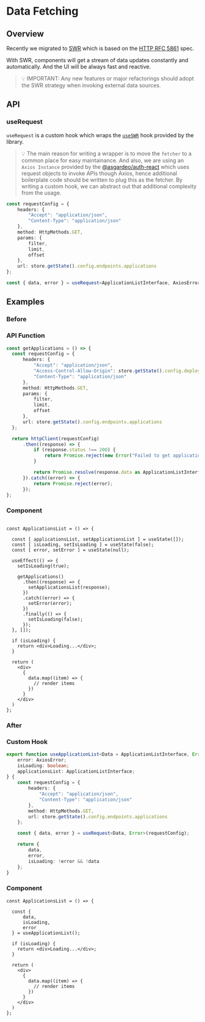 # Data Fetching

## Overview

Recently we migrated to [SWR](https://swr.vercel.app/) which is based on the [HTTP RFC 5861](https://datatracker.ietf.org/doc/html/rfc5861) spec.

With SWR, components will get a stream of data updates constantly and automatically.
And the UI will be always fast and reactive.

> 💡 IMPORTANT: Any new features or major refactorings should adopt the SWR strategy when invoking external data sources.

## API

### useRequest

`useRequest` is a custom hook which wraps the [`useSWR`](https://swr.vercel.app/docs/options) hook provided by the library.

> 💡 The main reason for writing a wrapper is to move the `fetcher` to a common place for easy maintainance. And also, we are using an `Axios Instance` provided by the [@asgardeo/auth-react](https://github.com/asgardeo/asgardeo-auth-react-sdk#httprequest) which uses request objects to invoke APIs though Axios, hence additional boilerplate code should be written to plug this as the fetcher. By writing a custom hook, we can abstract out that additional complexity from the usage.

```ts
const requestConfig = {
    headers: {
        "Accept": "application/json",
        "Content-Type": "application/json"
    },
    method: HttpMethods.GET,
    params: {
        filter,
        limit,
        offset
    },
    url: store.getState().config.endpoints.applications
};

const { data, error } = useRequest<ApplicationListInterface, AxiosError>(requestConfig);
```

## Examples

### Before

### API Function

```ts
const getApplications = () => {
  const requestConfig = {
      headers: {
          "Accept": "application/json",
          "Access-Control-Allow-Origin": store.getState().config.deployment.clientHost,
          "Content-Type": "application/json"
      },
      method: HttpMethods.GET,
      params: {
          filter,
          limit,
          offset
      },
      url: store.getState().config.endpoints.applications
  };

  return httpClient(requestConfig)
      .then((response) => {
          if (response.status !== 200) {
              return Promise.reject(new Error("Failed to get application list from: "));
          }

          return Promise.resolve(response.data as ApplicationListInterface);
      }).catch((error) => {
          return Promise.reject(error);
      });
};
```

### Component

```tsx

const ApplicationsList = () => {

  const [ applicationsList, setApplicationsList ] = useState([]);
  const [ isLoading, setIsLoading ] = useState(false);
  const [ error, setError ] = useState(null);

  useEffect(() => {
    setIsLoading(true);

    getApplications()
      .then((response) => {
        setApplicationsList(response);
      })
      .catch((error) => {
        setError(error);
      })
      .finally(() => {
        setIsLoading(false);
      });
  }, []);

  if (isLoading) {
    return <div>Loading...</div>;
  }

  return (
    <div>
      {
        data.map((item) => {
          // render items
        })
      }
    </div>
  )
};

```

### After

### Custom Hook

```ts
export function useApplicationList<Data = ApplicationListInterface, Error = AxiosError>(): {
    error: AxiosError;
    isLoading: boolean;
    applicationsList: ApplicationListInterface;
} {
    const requestConfig = {
        headers: {
            "Accept": "application/json",
            "Content-Type": "application/json"
        },
        method: HttpMethods.GET,
        url: store.getState().config.endpoints.applications
    };

    const { data, error } = useRequest<Data, Error>(requestConfig);

    return {
        data,
        error,
        isLoading: !error && !data
    };
}
```

### Component

```tsx
const ApplicationsList = () => {

  const {
      data,
      isLoading,
      error
  } = useApplicationList();

  if (isLoading) {
    return <div>Loading...</div>;
  }

  return (
    <div>
      {
        data.map((item) => {
          // render items
        })
      }
    </div>
  )
};

```
